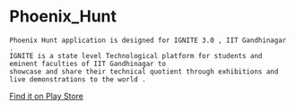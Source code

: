 # Phoenix_Hunt 

	Phoenix Hunt application is designed for IGNITE 3.0 , IIT Gandhinagar . 
	IGNITE is a state level Technological platform for students and eminent faculties of IIT Gandhinagar to 
	showcase and share their technical quotient through exhibitions and live demonstrations to the world .

[Find it on Play Store](https://play.google.com/store/apps/details?id=ignite.anand.abhishek.phoenixhunt)
